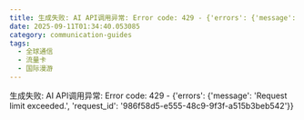 ```yaml
---
title: 生成失败: AI API调用异常: Error code: 429 - {'errors': {'message': 'Request limit exceeded.', 'request_id': '07486b84-283f-4c47-8ec6-4b6192a0c1f9'}}
date: 2025-09-11T01:34:40.053085
category: communication-guides
tags:
  - 全球通信
  - 流量卡
  - 国际漫游
---
```


生成失败: AI API调用异常: Error code: 429 - {'errors': {'message': 'Request limit exceeded.', 'request_id': '986f58d5-e555-48c9-9f3f-a515b3beb542'}}